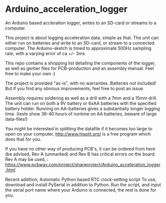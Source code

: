# Arduino_acceleration_logger
An Arduino based accleration logger, writes to an SD-card or streams to a computer. 

This project is about logging acceleration data, simple as that. The unit can either run on batteries and write to an SD-card, or stream to a connected computer. The Arduino-sketch is timed to approximate 500Hz sampling rate, with a varying error of ca +/- 3ms

This repo contains a shopping list detailing the components of the logger, as well as gerber files for PCB-production and an assembly manual. Feel free to make your own :)

The project is provided "as-is", with no warranties. Batteries not included! But if you find any obvious improvements, feel free to post an issue. 

Assembly requires soldering as well as a drill with a 7mm and a 15mm drill. The unit can run on both a 9V battery or 6xAA batteries with the specified battery holder. Running on AA-batteries gives a substantially longer logging time. (tests show 36-40 hours of runtime on AA batteries, beware of large data-files!) 

You might be interested in splitting the datafile if it becomes too large to open on your computer. http://www.hjsplit.org/ is a free program which does that for you.

If you have no other way of producing PCB's, it can be ordered from here (be advised, Rev A (unmarked) and Rev B has critical errors on the board. Rev A may be used, : https://www.pcbway.com/project/shareproject/Arduino_acceleration_logger.html

Recent addition; Automatic Python based RTC clock-setting script
To use, download and install PySerial in addition to Python.
Run the script, and input the serial port name where your Arduino is connected, the rest is done for you.
